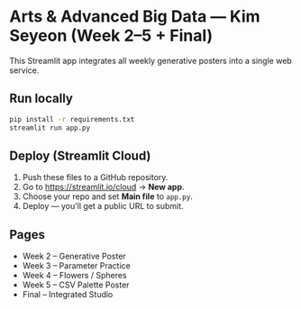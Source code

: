 
# Arts & Advanced Big Data — Kim Seyeon (Week 2–5 + Final)

This Streamlit app integrates all weekly generative posters into a single web service.

## Run locally
```bash
pip install -r requirements.txt
streamlit run app.py
```

## Deploy (Streamlit Cloud)
1. Push these files to a GitHub repository.
2. Go to https://streamlit.io/cloud → **New app**.
3. Choose your repo and set **Main file** to `app.py`.
4. Deploy — you'll get a public URL to submit.

## Pages
- Week 2 – Generative Poster
- Week 3 – Parameter Practice
- Week 4 – Flowers / Spheres
- Week 5 – CSV Palette Poster
- Final – Integrated Studio
